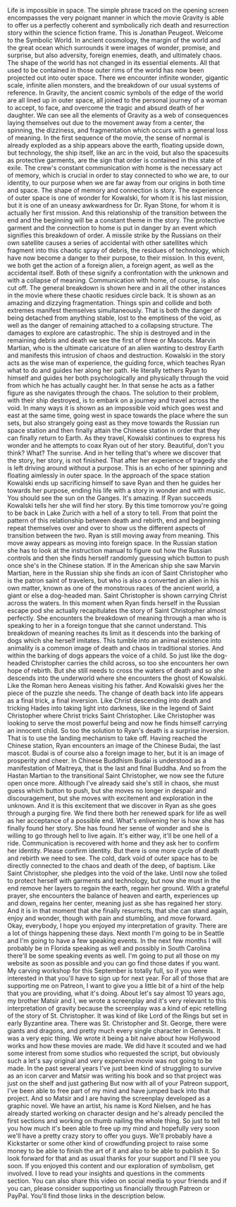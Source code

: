  Life is impossible in space. The simple phrase traced on the opening screen encompasses the very poignant manner in which the movie Gravity is able to offer us a perfectly coherent and symbolically rich death and resurrection story within the science fiction frame. This is Jonathan Peugeot. Welcome to the Symbolic World. In ancient cosmology, the margin of the world and the great ocean which surrounds it were images of wonder, promise, and surprise, but also adversity, foreign enemies, death, and ultimately chaos. The shape of the world has not changed in its essential elements. All that used to be contained in those outer rims of the world has now been projected out into outer space. There we encounter infinite wonder, gigantic scale, infinite alien monsters, and the breakdown of our usual systems of reference. In Gravity, the ancient cosmic symbols of the edge of the world are all lined up in outer space, all joined to the personal journey of a woman to accept, to face, and overcome the tragic and absurd death of her daughter. We can see all the elements of Gravity as a web of consequences laying themselves out due to the movement away from a center, the spinning, the dizziness, and fragmentation which occurs with a general loss of meaning. In the first sequence of the movie, the sense of normal is already exploded as a ship appears above the earth, floating upside down, but technology, the ship itself, like an arc in the void, but also the spacesuits as protective garments, are the sign that order is contained in this state of exile. The crew's constant communication with home is the necessary act of memory, which is crucial in order to stay connected to who we are, to our identity, to our purpose when we are far away from our origins in both time and space. The shape of memory and connection is story. The experience of outer space is one of wonder for Kowalski, for whom it is his last mission, but it is one of an uneasy awkwardness for Dr. Ryan Stone, for whom it is actually her first mission. And this relationship of the transition between the end and the beginning will be a constant theme in the story. The protective garment and the connection to home is put in danger by an event which signifies this breakdown of order. A missile strike by the Russians on their own satellite causes a series of accidental with other satellites which fragment into this chaotic spray of debris, the residues of technology, which have now become a danger to their purpose, to their mission. In this event, we both get the action of a foreign alien, a foreign agent, as well as the accidental itself. Both of these signify a confrontation with the unknown and with a collapse of meaning. Communication with home, of course, is also cut off. The general breakdown is shown here and in all the other instances in the movie where these chaotic residues circle back. It is shown as an amazing and dizzying fragmentation. Things spin and collide and both extremes manifest themselves simultaneously. That is both the danger of being detached from anything stable, lost to the emptiness of the void, as well as the danger of remaining attached to a collapsing structure. The damages to explore are catastrophic. The ship is destroyed and in the remaining debris and death we see the first of three or Mascots. Marvin Martian, who is the ultimate caricature of an alien wanting to destroy Earth and manifests this intrusion of chaos and destruction. Kowalski in the story acts as the wise man of experience, the guiding force, which teaches Ryan what to do and guides her along her path. He literally tethers Ryan to himself and guides her both psychologically and physically through the void from which he has actually caught her. In that sense he acts as a father figure as she navigates through the chaos. The solution to their problem, with their ship destroyed, is to embark on a journey and travel across the void. In many ways it is shown as an impossible void which goes west and east at the same time, going west in space towards the place where the sun sets, but also strangely going east as they move towards the Russian run space station and then finally attain the Chinese station in order that they can finally return to Earth. As they travel, Kowalski continues to express his wonder and he attempts to coax Ryan out of her story. Beautiful, don't you think? What? The sunrise. And in her telling that's where we discover that the story, her story, is not finished. That after her experience of tragedy she is left driving around without a purpose. This is an echo of her spinning and floating aimlessly in outer space. In the approach of the space station Kowalski ends up sacrificing himself to save Ryan and then he guides her towards her purpose, ending his life with a story in wonder and with music. You should see the sun on the Ganges. It's amazing. If Ryan succeeds Kowalski tells her she will find her story. By this time tomorrow you're going to be back in Lake Zurich with a hell of a story to tell. From that point the pattern of this relationship between death and rebirth, end and beginning repeat themselves over and over to show us the different aspects of transition between the two. Ryan is still moving away from meaning. This move away appears as moving into foreign space. In the Russian station she has to look at the instruction manual to figure out how the Russian controls and then she finds herself randomly guessing which button to push once she's in the Chinese station. If in the American ship she saw Marvin Martian, here in the Russian ship she finds an icon of Saint Christopher who is the patron saint of travelers, but who is also a converted an alien in his own matter, known as one of the monstrous races of the ancient world, a giant or else a dog-headed man. Saint Christopher is shown carrying Christ across the waters. In this moment when Ryan finds herself in the Russian escape pod she actually recapitulates the story of Saint Christopher almost perfectly. She encounters the breakdown of meaning through a man who is speaking to her in a foreign tongue that she cannot understand. This breakdown of meaning reaches its limit as it descends into the barking of dogs which she herself imitates. This tumble into an animal existence into animality is a common image of death and chaos in traditional stories. And within the barking of dogs appears the voice of a child. So just like the dog-headed Christopher carries the child across, so too she encounters her own hope of rebirth. But she still needs to cross the waters of death and so she descends into the underworld where she encounters the ghost of Kowalski. Like the Roman hero Aeneas visiting his father. And Kowalski gives her the piece of the puzzle she needs. The change of death back into life appears as a final trick, a final inversion. Like Christ descending into death and tricking Hades into taking light into darkness, like in the legend of Saint Christopher where Christ tricks Saint Christopher. Like Christopher was looking to serve the most powerful being and now he finds himself carrying an innocent child. So too the solution to Ryan's death is a surprise inversion. That is to use the landing mechanism to take off. Having reached the Chinese station, Ryan encounters an image of the Chinese Budai, the last mascot. Budai is of course also a foreign image to her, but it is an image of prosperity and cheer. In Chinese Buddhism Budai is understood as a manifestation of Maitreya, that is the last and final Buddha. And so from the Hastan Martian to the transitional Saint Christopher, we now see the future open once more. Although I've already said she's still in chaos, she must guess which button to push, but she moves no longer in despair and discouragement, but she moves with excitement and exploration in the unknown. And it is this excitement that we discover in Ryan as she goes through a purging fire. We find there both her renewed spark for life as well as her acceptance of a possible end. What's enlivening her is how she has finally found her story. She has found her sense of wonder and she is willing to go through hell to live again. It's either way, it'll be one hell of a ride. Communication is recovered with home and they ask her to confirm her identity. Please confirm identity. But there is one more cycle of death and rebirth we need to see. The cold, dark void of outer space has to be directly connected to the chaos and death of the deep, of baptism. Like Saint Christopher, she pledges into the void of the lake. Until now she toiled to protect herself with garments and technology, but now she must in the end remove her layers to regain the earth, regain her ground. With a grateful prayer, she encounters the balance of heaven and earth, experiences up and down, regains her center, meaning just as she has regained her story. And it is in that moment that she finally resurrects, that she can stand again, enjoy and wonder, though with pain and stumbling, and move forward. Okay, everybody, I hope you enjoyed my interpretation of gravity. There are a lot of things happening these days. Next month I'm going to be in Seattle and I'm going to have a few speaking events. In the next few months I will probably be in Florida speaking as well and possibly in South Carolina there'll be some speaking events as well. I'm going to put all those on my website as soon as possible and you can go find those dates if you want. My carving workshop for this September is totally full, so if you were interested in that you'll have to sign up for next year. For all of those that are supporting me on Patreon, I want to give you a little bit of a hint of the help that you are providing, what it's doing. About let's say almost 10 years ago, my brother Matsir and I, we wrote a screenplay and it's very relevant to this interpretation of gravity because the screenplay was a kind of epic retelling of the story of St. Christopher. It was kind of like Lord of the Rings but set in early Byzantine area. There was St. Christopher and St. George, there were giants and dragons, and pretty much every single character in Genesis. It was a very epic thing. We wrote it being a bit naive about how Hollywood works and how these movies are made. We did have it scouted and we had some interest from some studios who requested the script, but obviously such a let's say original and very expensive movie was not going to be made. In the past several years I've just been kind of struggling to survive as an icon carver and Matsir was writing his book and so that project was just on the shelf and just gathering But now with all of your Patreon support, I've been able to free part of my mind and have jumped back into that project. And so Matsir and I are having the screenplay developed as a graphic novel. We have an artist, his name is Kord Nielsen, and he has already started working on character design and he's already penciled the first sections and working on thumb nailing the whole thing. So just to tell you how much it's been able to free up my mind and hopefully very soon we'll have a pretty crazy story to offer you guys. We'll probably have a Kickstarter or some other kind of crowdfunding project to raise some money to be able to finish the art of it and also to be able to publish it. So look forward for that and as usual thanks for your support and I'll see you soon. If you enjoyed this content and our exploration of symbolism, get involved. I love to read your insights and questions in the comments section. You can also share this video on social media to your friends and if you can, please consider supporting us financially through Patreon or PayPal. You'll find those links in the description below.